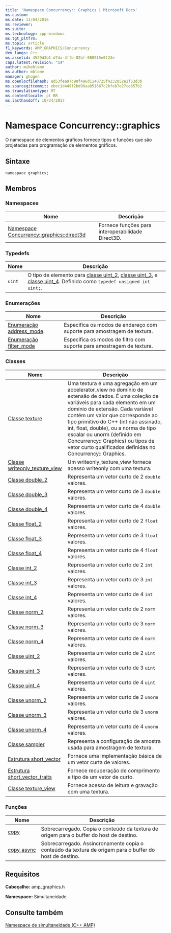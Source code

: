 ```yaml
---
title: 'Namespace Concurrency:: Graphics | Microsoft Docs'
ms.custom: 
ms.date: 11/04/2016
ms.reviewer: 
ms.suite: 
ms.technology: cpp-windows
ms.tgt_pltfrm: 
ms.topic: article
f1_keywords: AMP_GRAPHICS/Concurrency
dev_langs: C++
ms.assetid: 4529d3b1-d7da-4ffb-82bf-080915e0f23e
caps.latest.revision: "14"
author: mikeblome
ms.author: mblome
manager: ghogen
ms.openlocfilehash: ad53fea97c98f496d1140725f4232052e2f53d3b
ms.sourcegitcommit: ebec1d449f2bd98aa851667c2bfeb7e27ce657b2
ms.translationtype: MT
ms.contentlocale: pt-BR
ms.lasthandoff: 10/24/2017
---
```

# <a name="concurrencygraphics-namespace"></a>Namespace Concurrency::graphics
O namespace de elementos gráficos fornece tipos e funções que são projetadas para programação de elementos gráficos.  
  
## <a name="syntax"></a>Sintaxe  
  
```  
namespace graphics;  
```  
  
## <a name="members"></a>Membros  
  
### <a name="namespaces"></a>Namespaces  
  
|Nome|Descrição|  
|----------|-----------------|  
|[Namespace Concurrency::graphics::direct3d](concurrency-graphics-direct3d-namespace.md)|Fornece funções para interoperabilidade Direct3D.|  
  
### <a name="typedefs"></a>Typedefs  
  
|Nome|Descrição|  
|----------|-----------------|  
|`uint`|O tipo de elemento para [classe uint_2](uint-2-class.md), [classe uint_3](uint-3-class.md), e [classe uint_4](uint-4-class.md). Definido como `typedef unsigned int uint;`.|  
  
### <a name="enumerations"></a>Enumerações  
  
|Nome|Descrição|  
|----------|-----------------|  
|[Enumeração address_mode](concurrency-graphics-namespace-enums.md#address_mode).|Especifica os modos de endereço com suporte para amostragem de textura.|  
|[Enumeração filter_mode](concurrency-graphics-namespace-enums.md#filter_mode)|Especifica os modos de filtro com suporte para amostragem de textura.|  
  
### <a name="classes"></a>Classes  
  
|Nome|Descrição|  
|----------|-----------------|  
|[Classe texture](texture-class.md)|Uma textura é uma agregação em um accelerator_view no domínio de extensão de dados. É uma coleção de variáveis para cada elemento em um domínio de extensão. Cada variável contém um valor que corresponde ao tipo primitivo do C++ (int não assinado, int, float, double), ou a norma de tipo escalar ou unorm (definido em Concurrency:: Graphics) ou tipos de vetor curto qualificados definidas no Concurrency:: Graphics.|  
|[Classe writeonly_texture_view](writeonly-texture-view-class.md)|Um writeonly_texture_view fornece acesso writeonly com uma textura.|  
|[Classe double_2](double-2-class.md)|Representa um vetor curto de 2 `double` valores.|  
|[Classe double_3](double-3-class.md)|Representa um vetor curto de 3 `double` valores.|  
|[Classe double_4](double-4-class.md)|Representa um vetor curto de 4 `double` valores.|  
|[Classe float_2](float-2-class.md)|Representa um vetor curto de 2 `float` valores.|  
|[Classe float_3](float-3-class.md)|Representa um vetor curto de 3 `float` valores.|  
|[Classe float_4](float-4-class.md)|Representa um vetor curto de 4 `float` valores.|  
|[Classe int_2](int-2-class.md)|Representa um vetor curto de 2 `int` valores.|  
|[Classe int_3](int-3-class.md)|Representa um vetor curto de 3 `int` valores.|  
|[Classe int_4](int-4-class.md)|Representa um vetor curto de 4 `int` valores.|  
|[Classe norm_2](norm-2-class.md)|Representa um vetor curto de 2 `norm` valores.|  
|[Classe norm_3](norm-3-class.md)|Representa um vetor curto de 3 `norm` valores.|  
|[Classe norm_4](norm-4-class.md)|Representa um vetor curto de 4 `norm` valores.|  
|[Classe uint_2](uint-2-class.md)|Representa um vetor curto de 2 `uint` valores.|  
|[Classe uint_3](uint-3-class.md)|Representa um vetor curto de 3 `uint` valores.|  
|[Classe uint_4](uint-4-class.md)|Representa um vetor curto de 4 `uint` valores.|  
|[Classe unorm_2](unorm-2-class.md)|Representa um vetor curto de 2 `unorm` valores.|  
|[Classe unorm_3](unorm-3-class.md)|Representa um vetor curto de 3 `unorm` valores.|  
|[Classe unorm_4](unorm-4-class.md)|Representa um vetor curto de 4 `unorm` valores.|  
|[Classe sampler](sampler-class.md)|Representa a configuração de amostra usada para amostragem de textura.|  
|[Estrutura short_vector](short-vector-structure.md)|Fornece uma implementação básica de um vetor curta de valores.|  
|[Estrutura short_vector_traits](short-vector-traits-structure.md)|Fornece recuperação de comprimento e tipo de um vetor de curto.|  
|[Classe texture_view](texture-view-class.md)|Fornece acesso de leitura e gravação com uma textura.|  
  
### <a name="functions"></a>Funções  
  
|Nome|Descrição|  
|----------|-----------------|  
|[copy](concurrency-graphics-namespace-functions.md#copy)|Sobrecarregado. Copia o conteúdo da textura de origem para o buffer do host de destino.|  
|[copy_async](concurrency-graphics-namespace-functions.md#copy_async)|Sobrecarregado. Assincronamente copia o conteúdo da textura de origem para o buffer do host de destino.|  
  
## <a name="requirements"></a>Requisitos  
 **Cabeçalho:** amp_graphics.h  
  
 **Namespace:** Simultaneidade  
  
## <a name="see-also"></a>Consulte também  
 [Namespace de simultaneidade (C++ AMP)](concurrency-namespace-cpp-amp.md)
